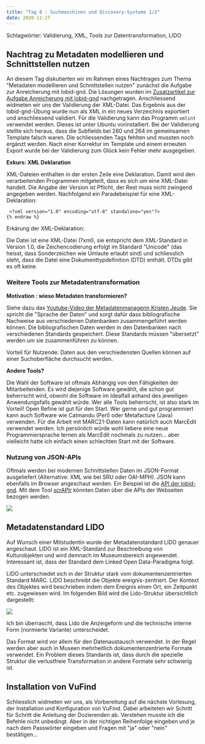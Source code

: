 ```yaml
---
title: "Tag 8 : Suchmaschinen und Discovery-Systeme 1/2"
date: 2020-11-27
---
```

 
Schlagwörter: Validierung, XML, Tools zur Datentransformation, LIDO

## Nachtrag zu Metadaten modellieren und Schnittstellen nutzen

An diesem Tag diskutierten wir im Rahmen eines Nachtrages zum Thema "Metadaten modellieren und Schnittstellen nutzen" zunächst die Aufgabe zur Anreicherung mit lobid-gnd. Die Lösungen wurden im [Zusatzartikel zur Aufgabe Anreicherung mit lobid-gnd](https://fluecksandra.github.io/2020/11/23/extra.html) nachgetragen. Anschliessend widmeten wir uns der Validierung der XML-Datei. Das Ergebnis aus der lobid-gnd-Übung wurde nun als XML in ein neues Verzeichnis exportiert und anschliessend validiert. Für die Validierung kann das Programm `xmlint` verwendet werden. Dieses ist unter Ubuntu vorinstalliert. Bei der Validierung stellte sich heraus, dass die Subfields bei 260 und 264 im gemeinsamen Template falsch waren. Die schliessenden Tags fehlten und mussten noch ergänzt werden. Nach einer Korrektur im Template und einem erneuten Export wurde bei der Validierung zum Glück kein Fehler mehr ausgegeben.

**Exkurs: XML Deklaration**

XML-Dateien enthalten in der ersten Zeile eine Deklaration. Damit wird den verarbeitenden Programmen mitgeteilt, dass es sich um eine XML-Datei handelt.
Die Angabe der Version ist Pflicht, der Rest muss nicht zwingend angegeben werden. Nachfolgend ein Paradebeispiel für eine XML-Deklaration:
 ```{% raw %}
  <?xml version="1.0" encoding="utf-8" standalone="yes"?>
{% endraw %}
```
Erkärung der XML-Deklaration:

Die Datei ist eine XML-Datei (?xml), sie entspricht dem XML-Standard in Version 1.0, die Zeichencodierung erfolgt im Standard "Unicode" (das heisst, dass Sonderzeichen wie Umlaute erlaubt sind) und schliesslich steht, dass die Datei eine Dokumenttypdefinition (DTD) enthält. DTDs gibt es oft keine. 


### Weitere Tools zur Metadatentransformation

**Motivation : wieso Metadaten transformieren?**

Siehe dazu das [Youtube-Video der Metadatenmanagerin Kristen Jeude](https://www.youtube.com/watch?v=YwbRTDvt_sA). Sie spricht die "Sprache der Daten" und sorgt dafür dass bibliografische Nachweise aus verschiedenen Datenbanken zusammengeführt werden können. Die bibliografischen Daten werden in den Datenbanken nach verschiedenen Standards gespeichert. Diese Standards müssen "übersetzt" werden um sie zusammenführen zu können.

Vorteil für Nutzende: Daten aus den verschiedensten Quellen können auf einer Suchoberfläche durchsucht werden.

**Andere Tools?**

Die Wahl der Software ist oftmals Abhängig von den Fähigkeiten der Mitarbeitenden. Es wird diejenige Software gewählt, die schon gut beherrscht wird, obwohl die Software im Idealfall anhand des jeweiligen Anwendungsfalls gewählt würde. Wer alle Tools beherrscht, ist also stark im Vorteil!
Open Refine ist gut für den Start. Wer gerne und gut programmiert kann auch Software wie Catmandu (Perl) oder Metafacture (Java) verwenden. Für die Arbeit mit MARC21-Daten kann natürlich auch MarcEdit verwendet werden. Ich persönlich würde wohl liebere eine neue Programmiersprache lernen als MarcEdit nochmals zu nutzen... aber vielleicht hatte ich einfach einen schlechten Start mit der Software.

### Nutzung von JSON-APIs

Oftmals werden bei modernen Schnittstellen Daten im JSON-Format ausgeliefert (Alternative: XML wie bei SRU oder OAI-MPH). JSON kann ebenfalls im Browser angeschaut werden. Ein Beispiel ist die [API der lobid-gnd](https://lobid.org/gnd/api). Mit dem Tool [scrAPIr](https://scrapir.org) könnten Daten über die APIs der Webseiten bezogen werden.

![]({{site.baseurl}}/images/scrAPIr.png)

## Metadatenstandard LIDO

Auf Wunsch einer Mitstudentin wurde der Metadatenstandard LIDO genauer angeschaut. 
LIDO ist ein XML-Standard zur Beschreibung von Kulturobjekten und wird demnach im Museumsbereich angewendet. Interessant ist, dass der Standard dem Linked Open Data-Paradigma folgt.

LIDO unterschiedet sich in der Struktur stark vom dokumentenzentrierten Standard MARC. LIDO beschreibt die Objekte ereignis-zentriert. Der Kontext des Objektes wird beschrieben indem dem Ereignis einen Ort, ein Zeitpunkt etc. zugewiesen wird.
Im folgenden Bild wird die Lido-Struktur übersichtlich dargestellt:

![]({{site.baseurl}}/images/lido.png)

Ich bin überrascht, dass Lido die Anzeigeform und die technische interne Form (normierte Variante) unterscheidet. 

Das Format wird vor allem für den Datenaustausch verwendet. In der Regel werden aber auch in Museen mehrheitlich dokumentenzentrierte Formate verwendet. Ein Problem dieses Standards ist, dass durch die spezielle Struktur die verlustfreie Transformation in andere Formate sehr schwierig ist.

## Installation von VuFind

Schliesslich widmeten wir uns, als Vorbereitung auf die nächste Vorlesung, der Installation und Konfiguration von VuFind. Dabei arbeiteten wir Schritt für Schritt die Anleitung der Dozierenden ab. Verstehen musste ich die Befehle nicht unbedingt. Aber in der richtigen Reihenfolge eingeben und je nach dem Passwörter eingeben und Fragen mit "ja" oder "nein" bestätigen...
